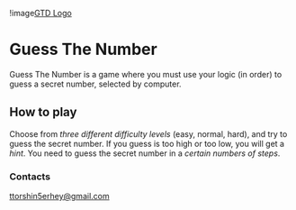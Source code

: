 !image[GTD Logo](/source/7937AE63-BE42-4133-9722-5F3239242861.jpeg)
# Guess The Number

Guess The Number is a game where you must use your logic (in order) to guess a secret number, selected by computer.

## How to play
Choose from *three different difficulty levels* (easy, normal, hard), and try to guess the secret number. If you guess is too high or too low, you will get a *hint*. You need to guess the secret number in a *certain numbers of steps*.


### Contacts
ttorshin5erhey@gmail.com
